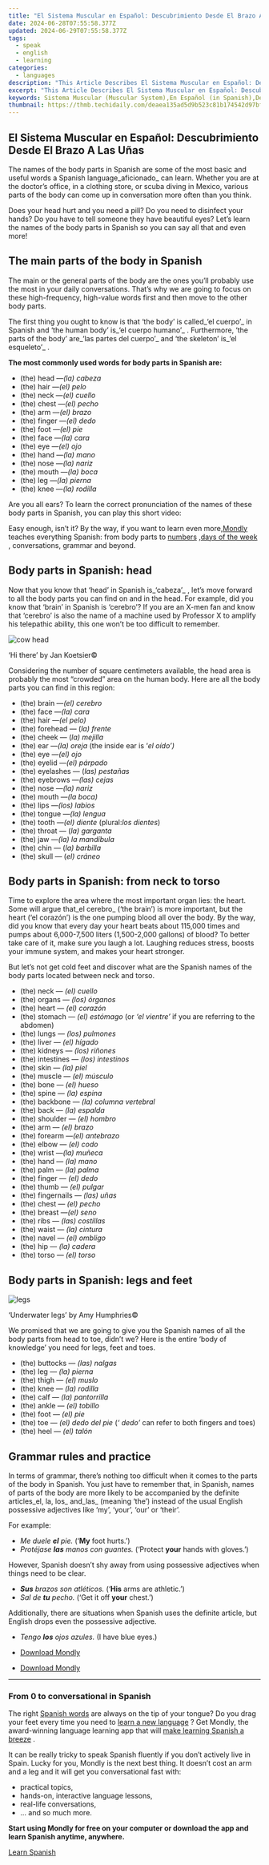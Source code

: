 ```yaml
---
title: "El Sistema Muscular en Español: Descubrimiento Desde El Brazo A Las Uñas"
date: 2024-06-28T07:55:58.377Z
updated: 2024-06-29T07:55:58.377Z
tags:
  - speak
  - english
  - learning
categories:
  - languages
description: "This Article Describes El Sistema Muscular en Español: Descubrimiento Desde El Brazo A Las Uñas"
excerpt: "This Article Describes El Sistema Muscular en Español: Descubrimiento Desde El Brazo A Las Uñas"
keywords: Sistema Muscular (Muscular System),En Español (in Spanish),Descubrimiento (Discovery),Brazo (Arm),Uñas (Nails),Anatomía Humana (Human Anatomy),Fisiología (Physiology)
thumbnail: https://thmb.techidaily.com/deaea135ad5d9b523c81b174542d97bf19684476eed26249d5d0957bb4c9f421.jpg
---
```


## El Sistema Muscular en Español: Descubrimiento Desde El Brazo A Las Uñas

 The names of the body parts in Spanish are some of the most basic and useful words a Spanish language_aficionado_ can learn. Whether you are at the doctor’s office, in a clothing store, or scuba diving in Mexico, various parts of the body can come up in conversation more often than you think.



 Does your head hurt and you need a pill? Do you need to disinfect your hands? Do you have to tell someone they have beautiful eyes? Let’s learn the names of the body parts in Spanish so you can say all that and even more!

## The main parts of the body in Spanish

 The main or the general parts of the body are the ones you’ll probably use the most in your daily conversations. That’s why we are going to focus on these high-frequency, high-value words first and then move to the other body parts.

 The first thing you ought to know is that ‘the body’ is called_‘el cuerpo’_ in Spanish and ‘the human body’ is_‘el cuerpo humano’_ . Furthermore, ‘the parts of the body’ are_‘las partes del cuerpo’_ and ‘the skeleton’ is_‘el esqueleto’_ .

**The most commonly used words for body parts in Spanish are:**

* (the) head —_(la) cabeza_
* (the) hair —_(el) pelo_
* (the) neck —_(el) cuello_
* (the) chest —_(el) pecho_
* (the) arm —_(el) brazo_
* (the) finger —_(el) dedo_
* (the) foot —_(el) pie_
* (the) face —_(la) cara_
* (the) eye —_(el) ojo_
* (the) hand —_(la) mano_
* (the) nose —_(la) nariz_
* (the) mouth —_(la) boca_
* (the) leg —_(la) pierna_
* (the) knee —_(la) rodilla_

 Are you all ears? To learn the correct pronunciation of the names of these body parts in Spanish, you can play this short video:

 Easy enough, isn’t it? By the way, if you want to learn even more,[Mondly](https://app.adjust.io/5ixfg4k?campaign=blog-post-id-6369&fallback=https%3A%2F%2Fapp.mondly.com?avangate%5Fsrc=blog-post-id-6369?mother%5Flang=en%5Fus?target%5Flang=es&redirect%5Fandroid=https%3A%2F%2Fplay.google.com%2Fstore%2Fapps%2Fdetails%3Fid%3Dcom.atistudios.mondly.languages&redirect%5Fios=https%3A%2F%2Fitunes.apple.com%2Fapp%2Fid987873536&redirect%5Fmacos=https%3A%2F%2Fapp.mondly.com?avangate%5Fsrc=blog-post-id-6369?mother%5Flang=en%5Fus?target%5Flang=es) teaches everything Spanish: from body parts to [numbers](https://shop.mondly.com/affiliate.php?ACCOUNT=ATISTUDI&AFFILIATE=108875&PATH=https://www.mondly.com?AFFILIATE=108875) ,[days of the week](https://shop.mondly.com/affiliate.php?ACCOUNT=ATISTUDI&AFFILIATE=108875&PATH=https://www.mondly.com?AFFILIATE=108875) , conversations, grammar and beyond.

## Body parts in Spanish: head

 Now that you know that ‘head’ in Spanish is_‘cabeza’_ , let’s move forward to all the body parts you can find on and in the head. For example, did you know that ‘brain’ in Spanish is ‘cerebro’? If you are an X-men fan and know that ‘cerebro’ is also the name of a machine used by Professor X to amplify his telepathic ability, this one won’t be too difficult to remember.

![cow head](https://edge.mondly.com/blog/wp-content/uploads/2021/12/cow-head-960x640.jpg "The Body Parts In Spanish – From Head To Toe 4")

 ‘Hi there’ by Jan Koetsier©

 Considering the number of square centimeters available, the head area is probably the most “crowded” area on the human body. Here are all the body parts you can find in this region:

* (the) brain —_(el) cerebro_
* (the) face —_(la) cara_
* (the) hair —_(el pelo)_
* (the) forehead — (_la) frente_
* (the) cheek — (_la) mejilla_
* (the) ear —_(la) oreja_ (the inside ear is ‘_el oído’)_
* (the) eye —_(el) ojo_
* (the) eyelid —_(el) párpado_
* (the) eyelashes — (_las) pestañas_
* (the) eyebrows —_(las) cejas_
* (the) nose —_(la) nariz_
* (the) mouth —_(la boca)_
* (the) lips —_(los) labios_
* (the) tongue —_(la) lengua_
* (the) tooth —_(el) diente_ (plural:_los dientes_)
* (the) throat — (_la) garganta_
* (the) jaw —_(la) la mandíbula_
* (the) chin — (_la) barbilla_
* (the) skull — (_el) cráneo_

## Body parts in Spanish: from neck to torso

 Time to explore the area where the most important organ lies: the heart. Some will argue that_el cerebro_ (‘the brain’) is more important, but the heart (‘el corazón’) is the one pumping blood all over the body. By the way, did you know that every day your heart beats about 115,000 times and pumps about 6,000-7,500 liters (1,500-2,000 gallons) of blood? To better take care of it, make sure you laugh a lot. Laughing reduces stress, boosts your immune system, and makes your heart stronger.

 But let’s not get cold feet and discover what are the Spanish names of the body parts located between neck and torso.

* (the) neck — _(el) cuello_
* (the) organs — _(los) órganos_
* (the) heart — _(el) corazón_
* (the) stomach — _(el) estómago_  (or _‘el vientre’_  if you are referring to the abdomen)
* (the) lungs — _(los) pulmones_
* (the) liver — _(el) hígado_
* (the) kidneys — _(los) riñones_
* (the) intestines — _(los) intestinos_
* (the) skin — _(la) piel_
* (the) muscle — _(el)_ _músculo_
* (the) bone — _(el) hueso_
* (the) spine — _(la) espina_
* (the) backbone — _(la) columna vertebral_
* (the) back — _(la) espalda_
* (the) shoulder — _(el) hombro_
* (the) arm — _(el) brazo_
* (the) forearm —_(el) antebrazo_
* (the) elbow — _(el) codo_
* (the) wrist —_(la) muñeca_
* (the) hand — _(la) mano_
* (the) palm — _(la) palma_
* (the) finger — _(el) dedo_
* (the) thumb — _(el) pulgar_
* (the) fingernails — _(las) uñas_
* (the) chest — _(el) pecho_
* (the) breast —_(el) seno_
* (the) ribs — _(las) costillas_
* (the) waist — _(la) cintura_
* (the) navel — _(el) ombligo_
* (the) hip — _(la) cadera_
* (the) torso — _(el) torso_

## Body parts in Spanish: legs and feet

![legs](https://edge.mondly.com/blog/wp-content/uploads/2021/12/legs-960x718.jpg "The Body Parts In Spanish – From Head To Toe 5")

 ‘Underwater legs’ by Amy Humphries©

 We promised that we are going to give you the Spanish names of all the body parts from head to toe, didn’t we? Here is the entire ‘body of knowledge’ you need for legs, feet and toes.

* (the) buttocks — _(las) nalgas_
* (the) leg — _(la) pierna_
* (the) thigh — _(el) muslo_
* (the) knee — _(la) rodilla_
* (the) calf — _(la) pantorrilla_
* (the) ankle — _(el) tobillo_
* (the) foot — _(el) pie_
* (the) toe — _(el) dedo del pie_ (_‘_ _dedo’_  can refer to both fingers and toes)
* (the) heel — _(el) talón_

## Grammar rules and practice

 In terms of grammar, there’s nothing too difficult when it comes to the parts of the body in Spanish. You just have to remember that, in Spanish, names of parts of the body are more likely to be accompanied by the definite articles_el, la, los_ and_las_ (meaning ‘the’) instead of the usual English possessive adjectives like ‘my’, ‘your’, ‘our’ or ‘their’.

For example:

* _Me duele **el** pie._ (‘**My** foot hurts.’)
* _Protéjase **las** manos con guantes._ (‘Protect **your** hands with gloves.’)

 However, Spanish doesn’t shy away from using possessive adjectives when things need to be clear.

* _**Sus** brazos son atléticos._ (‘**His** arms are athletic.’)
* _Sal de **tu** pecho._ (‘Get it off **your** chest.’)

 Additionally, there are situations when Spanish uses the definite article, but English drops even the possessive adjective.

* _Tengo **los** ojos azules._ (I have blue eyes.)

* [Download Mondly](https://www.facebook.com/sharer/sharer.php?u=https%3A%2F%2Fwww.mondly.com%2Fblog%2Fbody-parts-in-spanish%2F&t=The+Body+Parts+in+Spanish+%E2%80%93+From+Head+to+Toe "Share on Facebook")
* [Download Mondly](https://shop.mondly.com/affiliate.php?ACCOUNT=ATISTUDI&AFFILIATE=108875&PATH=https://www.mondly.com?AFFILIATE=108875)

---

### From 0 to conversational in Spanish

 The right [Spanish words](https://shop.mondly.com/affiliate.php?ACCOUNT=ATISTUDI&AFFILIATE=108875&PATH=https://www.mondly.com?AFFILIATE=108875) are always on the tip of your tongue? Do you drag your feet every time you need to [learn a new language](https://shop.mondly.com/affiliate.php?ACCOUNT=ATISTUDI&AFFILIATE=108875&PATH=https://www.mondly.com?AFFILIATE=108875) ? Get Mondly, the award-winning language learning app that will [make learning Spanish a breeze](https://shop.mondly.com/affiliate.php?ACCOUNT=ATISTUDI&AFFILIATE=108875&PATH=https://www.mondly.com?AFFILIATE=108875) .

 It can be really tricky to speak Spanish fluently if you don’t actively live in Spain. Lucky for you, Mondly is the next best thing. It doesn’t cost an arm and a leg and it will get you conversational fast with:

* practical topics,
* hands-on, interactive language lessons,
* real-life conversations,
* … and so much more.

 **Start using Mondly for free on your computer or download the app and learn Spanish anytime, anywhere.**

[Learn Spanish](https://adjt.mondly.com/5ixfg4k?campaign=blog-post-id-6369&fallback=https%3A%2F%2Fapp.mondly.com%3Futm%5Fmedium%3Dblog%5Fblog-post-id-6369%26utm%5Fsource%3Dblog-post-id-6369&redirect%5Fmacos=https%3A%2F%2Fapp.mondly.com%3Futm%5Fmedium%3Dblog%5Fblog-post-id-6369%26utm%5Fsource%3Dblog-post-id-6369&redirect%5Fandroid=https%3A%2F%2Fplay.google.com%2Fstore%2Fapps%2Fdetails%3Fid%3Dcom.atistudios.mondly.languages%3Futm%5Fmedium%3Dblog%5Fblog-post-id-6369%26utm%5Fsource%3Dblog-post-id-6369&redirect%5Fios=https%3A%2F%2Fapps.apple.com%2Fapp%2Fapple-store%2Fid987873536%3Fpt%3D78954800%26ct%3Dblog-post-id-6369%26mt%3D8 "Learn Spanish")

<ins class="adsbygoogle"
     style="display:block"
     data-ad-format="autorelaxed"
     data-ad-client="ca-pub-7571918770474297"
     data-ad-slot="1223367746"></ins>



<ins class="adsbygoogle"
     style="display:block"
     data-ad-client="ca-pub-7571918770474297"
     data-ad-slot="8358498916"
     data-ad-format="auto"
     data-full-width-responsive="true"></ins>


